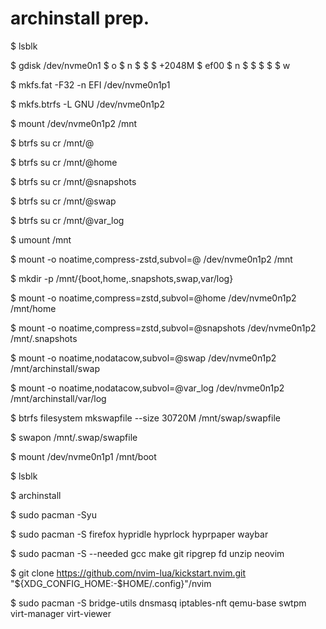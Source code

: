 # archinstall prep.

$ lsblk

$ gdisk /dev/nvme0n1
$ o
$ n
$  <default>
$  <default>
$  +2048M
$  ef00
$ n
$  <default>
$  <default>
$  <default>
$  <default>
$ w

$ mkfs.fat -F32 -n EFI /dev/nvme0n1p1

$ mkfs.btrfs -L GNU /dev/nvme0n1p2

$ mount /dev/nvme0n1p2 /mnt

$ btrfs su cr /mnt/@

$ btrfs su cr /mnt/@home

$ btrfs su cr /mnt/@snapshots

$ btrfs su cr /mnt/@swap

$ btrfs su cr /mnt/@var_log

$ umount /mnt

$ mount -o noatime,compress-zstd,subvol=@ /dev/nvme0n1p2 /mnt

$ mkdir -p /mnt/{boot,home,.snapshots,swap,var/log}

$ mount -o noatime,compress=zstd,subvol=@home /dev/nvme0n1p2 /mnt/home

$ mount -o noatime,compress=zstd,subvol=@snapshots /dev/nvme0n1p2 /mnt/.snapshots

$ mount -o noatime,nodatacow,subvol=@swap /dev/nvme0n1p2 /mnt/archinstall/swap

$ mount -o noatime,nodatacow,subvol=@var_log /dev/nvme0n1p2 /mnt/archinstall/var/log

$ btrfs filesystem mkswapfile --size 30720M /mnt/swap/swapfile

$ swapon /mnt/.swap/swapfile

$ mount /dev/nvme0n1p1 /mnt/boot

$ lsblk

$ archinstall

$ sudo pacman -Syu

$ sudo pacman -S firefox hypridle hyprlock hyprpaper waybar

$ sudo pacman -S --needed gcc make git ripgrep fd unzip neovim

$ git clone https://github.com/nvim-lua/kickstart.nvim.git "${XDG_CONFIG_HOME:-$HOME/.config}"/nvim

$ sudo pacman -S bridge-utils dnsmasq iptables-nft qemu-base swtpm virt-manager virt-viewer
